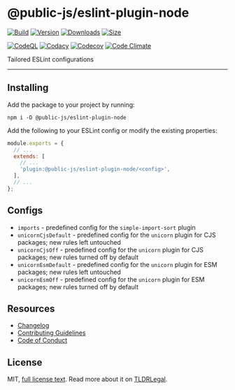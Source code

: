 # @public-js/eslint-plugin-node

[![Build](https://github.com/public-js/eslint-plugin-node/actions/workflows/build.yml/badge.svg?branch=main)](https://github.com/public-js/eslint-plugin-node/actions/workflows/build.yml)
[![Version](https://img.shields.io/npm/v/@public-js/eslint-plugin-node?style=flat)](https://www.npmjs.com/package/@public-js/eslint-plugin-node)
[![Downloads](https://img.shields.io/npm/dw/@public-js/eslint-plugin-node?style=flat)](https://www.npmjs.com/package/@public-js/eslint-plugin-node)
[![Size](https://packagephobia.com/badge?p=@public-js/eslint-plugin-node)](https://packagephobia.com/result?p=@public-js/eslint-plugin-node)

[![CodeQL](https://github.com/public-js/eslint-plugin-node/actions/workflows/codeql-analyze.yml/badge.svg?branch=main)](https://github.com/public-js/eslint-plugin-node/actions/workflows/codeql-analyze.yml)
[![Codacy](https://app.codacy.com/project/badge/Grade/7504c70368844fbfa9ecb33e9f4dd0b5)](https://app.codacy.com/gh/public-js/eslint-plugin-node/dashboard)
[![Codecov](https://codecov.io/gh/public-js/eslint-plugin-node/branch/main/graph/badge.svg?token=pmZ7gav5yZ)](https://codecov.io/gh/public-js/eslint-plugin-node)
[![Code Climate](https://api.codeclimate.com/v1/badges/b7309de3cab8f57f2c32/maintainability)](https://codeclimate.com/github/public-js/eslint-plugin-node/maintainability)

Tailored ESLint configurations

---

## Installing

Add the package to your project by running:

```shell
npm i -D @public-js/eslint-plugin-node
```

Add the following to your ESLint config or modify the existing properties:

```javascript
module.exports = {
  // ...
  extends: [
    // ...
    'plugin:@public-js/eslint-plugin-node/<config>',
  ],
  // ...
};
```

## Configs

- `imports` - predefined config for the `simple-import-sort` plugin
- `unicornCjsDefault` - predefined config for the `unicorn` plugin for CJS packages; new rules left untouched
- `unicornCjsOff` - predefined config for the `unicorn` plugin for CJS packages; new rules turned off by default
- `unicornEsmDefault` - predefined config for the `unicorn` plugin for ESM packages; new rules left untouched
- `unicornEsmOff` - predefined config for the `unicorn` plugin for ESM packages; new rules turned off by default

## Resources

- [Changelog](CHANGELOG.md)
- [Contributing Guidelines](CONTRIBUTING.md)
- [Code of Conduct](CODE_OF_CONDUCT.md)

## License

MIT, [full license text](LICENSE).
Read more about it on [TLDRLegal](https://www.tldrlegal.com/license/mit-license).
